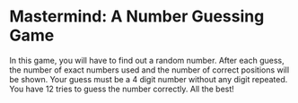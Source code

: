 # Mastermind: A Number Guessing Game
In this game, you will have to find out a random number.
After each guess, the number of exact numbers used and the number of correct positions will be shown.
Your guess must be a 4 digit number without any digit repeated.
You have 12 tries to guess the number correctly.
All the best!
